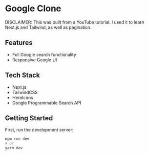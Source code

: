 # Google Clone
DISCLAIMER: This was built from a YouTube tutorial. I used it to learn Next.js and Tailwind, as well as pagination.

## Features
- Full Google search functionality
- Responsive Google UI

## Tech Stack
- Next.js
- TailwindCSS
- HeroIcons
- Google Programmable Search API

## Getting Started

First, run the development server:

```bash
npm run dev
# or
yarn dev
```

